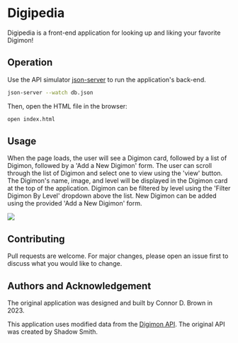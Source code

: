 # Digipedia

Digipedia is a front-end application for looking up and liking your favorite Digimon!

## Operation

Use the API simulator [json-server](https://www.npmjs.com/package/json-server) to run the application's back-end.

```bash
json-server --watch db.json
```
Then, open the HTML file in the browser:
```bash
open index.html
```

## Usage

When the page loads, the user will see a Digimon card, followed by a list of Digimon, followed by a 'Add a New Digimon' form. The user can scroll through the list of Digimon and select one to view using the 'view' button. The Digimon's name, image, and level will be displayed in the Digimon card at the top of the application. Digimon can be filtered by level using the 'Filter Digimon By Level' dropdown above the list. New Digimon can be added using the provided 'Add a New Digimon' form. 


![](https://github.com/connordbrown/phase-1-project/blob/main/phase-1-project.gif)

## Contributing

Pull requests are welcome. For major changes, please open an issue first
to discuss what you would like to change.

## Authors and Acknowledgement

The original application was designed and built by Connor D. Brown in 2023.

This application uses modified data from the [Digimon API](https://digimon-api.vercel.app/). The original API was created by Shadow Smith.  